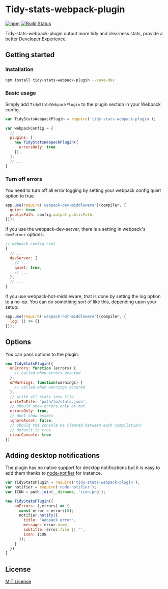 # Tidy-stats-webpack-plugin

[![npm](https://img.shields.io/npm/v/tidy-stats-webpack-plugin.svg)](https://www.npmjs.com/package/tidy-stats-webpack-plugin)
[![Build Status](https://travis-ci.org/ali322/tidy-stats-webpack-plugin.svg?branch=master)](https://travis-ci.org/ali322/tidy-stats-webpack-plugin)

Tidy-stats-webpack-plugin output more tidy and clearness
stats, provide a better
Developer Experience.

## Getting started

### Installation

```bash
npm install tidy-stats-webpack-plugin --save-dev
```

### Basic usage

Simply add `TidyStatsWebpackPlugin` to the plugin section in your Webpack config.

```javascript
var TidyStatsWebpackPlugin = require('tidy-stats-webpack-plugin');

var webpackConfig = {
  // ...
  plugins: [
    new TidyStatsWebpackPlugin({
      errorsOnly: true
    }),
  ],
  // ...
}
```

### Turn off errors

You need to turn off all error logging by setting your webpack config quiet option to true.

```javascript
app.use(require('webpack-dev-middleware')(compiler, {
  quiet: true,
  publicPath: config.output.publicPath,
}));
```

If you use the webpack-dev-server, there is a setting in webpack's ```devServer``` options:

```javascript
// webpack config root
{
  // ...
  devServer: {
    // ...
    quiet: true,
    // ...
  },
  // ...
}
```

If you use webpack-hot-middleware, that is done by setting the log option to a no-op. You can do something sort of like this, depending upon your setup:

```javascript
app.use(require('webpack-hot-middleware')(compiler, {
  log: () => {}
}));
```

## Options

You can pass options to the plugin:

```js
new TidyStatsPlugin({
  onErrors: function (errors) {
    // called when errors occured
  },
  onWarnings: function(warnings) {
    // called when warnings occured
  },
  // write all stats into file
  writeToFile: 'path/to/stats.json',
  // should show errors only or not
  errorsOnly: true,
  // dont show assets
  ignoreAsset: false,
  // should the console be cleared between each compilation?
  // default is true
  clearConsole: true
})
```

## Adding desktop notifications

The plugin has no native support for desktop notifications but it is easy
to add them thanks to [node-notifier](https://www.npmjs.com/package/node-notifier) for instance.

```js
var TidyStatsPlugin = require('tidy-stats-webpack-plugin');
var notifier = require('node-notifier');
var ICON = path.join(__dirname, 'icon.png');

new TidyStatsPlugin({
    onErrors: (,errors) => {
      const error = errors[0];
      notifier.notify({
        title: "Webpack error",
        message: error.name,
        subtitle: error.file || '',
        icon: ICON
      });
    }
  })
]
```

## License

[MIT License](http://en.wikipedia.org/wiki/MIT_License)
